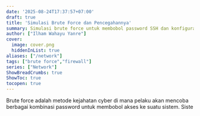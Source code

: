 ```yaml
---
date: '2025-08-24T17:37:57+07:00'
draft: true
title: 'Simulasi Brute Force dan Pencegahannya'
summary: Simulasi brute force untuk membobol password SSH dan konfigurasi firewall (Mikrotik) sebagai pencegahannya
author: ["Ilham Wahayu Yanre"]
cover:
  image: cover.png
  hiddenInList: true
aliases: ["/network"]
tags: ["brute force","firewall"]
series: ["Network"]
ShowBreadCrumbs: true
ShowToc: true
tocopen: true
---
```


Brute force adalah metode kejahatan cyber di mana pelaku akan mencoba berbagai kombinasi password untuk membobol akses ke suatu sistem. Siste